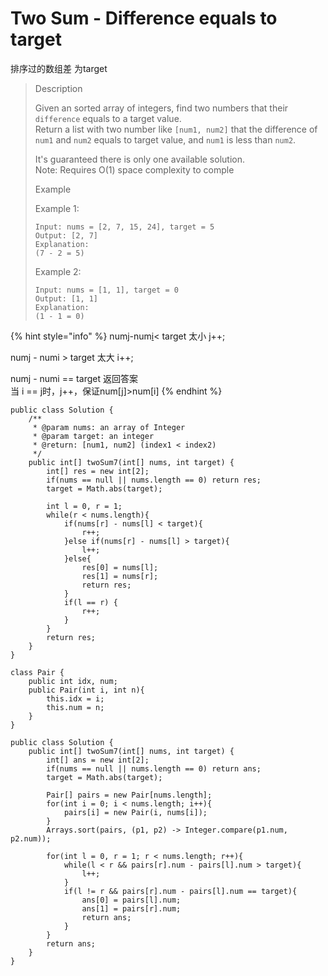 # Two Sum - Difference equals to target

排序过的数组差 为target

> Description
>
> Given an sorted array of integers, find two numbers that their `difference` equals to a target value.\
> Return a list with two number like `[num1, num2]` that the difference of `num1` and `num2` equals to target value, and `num1` is less than `num2`.
>
> It's guaranteed there is only one available solution.\
> Note: Requires O(1) space complexity to comple
>
> Example
>
> Example 1:
>
> ```
> Input: nums = [2, 7, 15, 24], target = 5 
> Output: [2, 7] 
> Explanation:
> (7 - 2 = 5)
> ```
>
> Example 2:
>
> ```
> Input: nums = [1, 1], target = 0
> Output: [1, 1] 
> Explanation:
> (1 - 1 = 0)
> ```

{% hint style="info" %}
num[j](https://www.jiuzhang.com/solution/two-sum-difference-equals-to-target/)-num[i](https://www.jiuzhang.com/solution/two-sum-difference-equals-to-target/)< target   太小 j++;

numj - numi > target 太大 i++;

numj - numi == target 返回答案 \
当 i == j时，j++，保证num\[j]>num\[i]
{% endhint %}

```
public class Solution {
    /**
     * @param nums: an array of Integer
     * @param target: an integer
     * @return: [num1, num2] (index1 < index2)
     */
    public int[] twoSum7(int[] nums, int target) {
        int[] res = new int[2];
        if(nums == null || nums.length == 0) return res;
        target = Math.abs(target);
        
        int l = 0, r = 1;
        while(r < nums.length){
            if(nums[r] - nums[l] < target){
                r++;
            }else if(nums[r] - nums[l] > target){
                l++;
            }else{
                res[0] = nums[l];
                res[1] = nums[r];
                return res;
            }
            if(l == r) {
                r++;
            }
        }
        return res;
    }
}
```

```
class Pair {
    public int idx, num;
    public Pair(int i, int n){
        this.idx = i;
        this.num = n;
    }
}

public class Solution {
    public int[] twoSum7(int[] nums, int target) {
        int[] ans = new int[2];
        if(nums == null || nums.length == 0) return ans;
        target = Math.abs(target);

        Pair[] pairs = new Pair[nums.length];
        for(int i = 0; i < nums.length; i++){
            pairs[i] = new Pair(i, nums[i]);
        }
        Arrays.sort(pairs, (p1, p2) -> Integer.compare(p1.num, p2.num));

        for(int l = 0, r = 1; r < nums.length; r++){
            while(l < r && pairs[r].num - pairs[l].num > target){
                l++;
            }
            if(l != r && pairs[r].num - pairs[l].num == target){
                ans[0] = pairs[l].num;
                ans[1] = pairs[r].num;
                return ans;
            }
        }
        return ans;
    }
}
```
